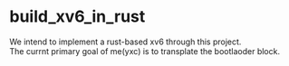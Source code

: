 # build_xv6_in_rust
We intend to implement a rust-based xv6 through this project.  
The currnt primary goal of me(yxc) is to transplate the bootlaoder block.
